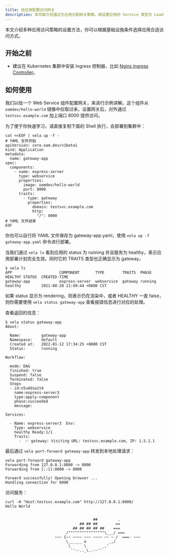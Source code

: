 ```yaml
---
title: 给应用配置访问网关
description: 本页面介绍通过为应用分配网关策略，或设置应用的 Service 类型为 Loadbalancer 或 NodePort 实现应用的集群外访问。
---
```


本文介绍多种应用访问策略的设置方法，你可以根据基础设施条件选择应用合适访问方式。

## 开始之前

- 建议在 Kubernetes 集群中安装 Ingress 控制器，比如 [Nginx Ingress Controller](https://kubernetes.github.io/ingress-nginx/deploy/)。

## 如何使用

我们以给一个 Web Service 组件配置网关，来进行示例讲解。这个组件从 `oamdev/hello-world` 镜像中拉取过来，设置网关后，对外通过 `testsvc.example.com` 加上端口 8000 提供访问。


为了便于你快速学习，请直接复制下面的 Shell 执行，会部署到集群中：


```shell
cat <<EOF | vela up -f -
# YAML 文件开始
apiVersion: core.oam.dev/v1beta1
kind: Application
metadata:
  name: gateway-app
spec:
  components:
    - name: express-server
      type: webservice
      properties:
        image: oamdev/hello-world
        port: 8000
      traits:
        - type: gateway
          properties:
            domain: testsvc.example.com
            http:
              "/": 8000
# YAML 文件结束
EOF
```


你也可以自行将 YAML 文件保存为 gateway-app.yaml，使用 `vela up -f gateway-app.yaml` 命令进行部署。


当我们通过 `vela ls` 看到应用的 status 为 running 并且服务为 healthy，表示应用部署计划完全生效。同时它的 TRAITS 类型也正确显示为 gateway。


```shell
$ vela ls
APP                 	COMPONENT     	TYPE       	TRAITS 	PHASE  	HEALTHY	STATUS	CREATED-TIME                 
gateway-app         	express-server	webservice 	gateway	running	healthy	      	2021-08-28 21:49:44 +0800 CST
```


如果 status 显示为 rendering，则表示仍在渲染中，或者 HEALTHY 一直 false，则你需要使用 `vela status gateway-app` 查看报错信息进行对应的处理。


查看返回的信息：


```shell
$ vela status gateway-app
About:

  Name:      	gateway-app
  Namespace: 	default
  Created at:	2022-01-12 17:34:25 +0800 CST
  Status:    	running

Workflow:

  mode: DAG
  finished: true
  Suspend: false
  Terminated: false
  Steps
  - id:n5u4dsa1t4
    name:express-server3
    type:apply-component
    phase:succeeded
    message:

Services:

  - Name: express-server3  Env:
    Type: webservice
    healthy Ready:1/1
    Traits:
      -  ✅ gateway: Visiting URL: testsvc.example.com, IP: 1.5.1.1
```

最后通过 `vela port-forward gateway-app` 转发到本地处理请求：

```shell
vela port-forward gateway-app
Forwarding from 127.0.0.1:8000 -> 8000
Forwarding from [::1]:8000 -> 8000

Forward successfully! Opening browser ...
Handling connection for 8000
```
访问服务：
```shell
curl -H "Host:testsvc.example.com" http://127.0.0.1:8000/
Hello World


                                       ##         .
                                 ## ## ##        ==
                              ## ## ## ## ##    ===
                           /""""""""""""""""\___/ ===
                      ~~~ {~~ ~~~~ ~~~ ~~~~ ~~ ~ /  ===- ~~~
                           \______ o          _,/
                            \      \       _,'
                             `'--.._\..--''
```




